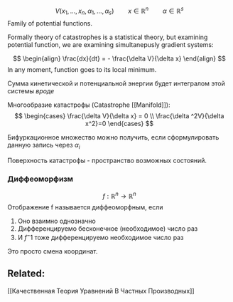 $$
V(x_{1}, \dots, x_{n}, \alpha_{1}, \dots, \alpha_{s}) \qquad x \in \mathbb{R}^n \qquad \alpha \in \mathbb{R}^s
$$
Family of potential functions.

Formally theory of catastrophes is a statistical theory, but examining potential function, we are examining simultanepusly gradient systems:

$$
\begin{align}
\frac{dx}{dt} = - \frac{\delta V}{\delta x}
\end{align}
$$
In any moment, function goes to its local minimum. 

Сумма кинетической и потенциальной энергии будет интегралом этой системы *вроде*

Многообразие катастрофы (Catastrophe [[Manifold]]):
$$
\begin{cases}
\frac{\delta V}{\delta x} = 0 \\
 \frac{\delta ^2V}{\delta x^2}=0
\end{cases}
$$

Бифуркационное множество можно получить, если сформулировать данную запись через $\alpha_{i}$

Поверхность катастрофы - пространство возможных состояний.

### Диффеоморфизм
$$
f: \mathbb{R}^n \to \mathbb{R}^n
$$
Отображение f называется диффеоморфным, если 
1) Оно взаимно однозначно
2) Дифференцируемо бесконечное (необходимое) число раз
3) И $f^-1$ тоже дифференцируемо необходимое число раз

Это просто смена координат.

## Related:
[[Качественная Теория Уравнений В Частных Производных]]

